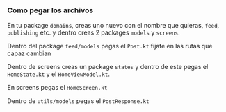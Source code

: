### Como pegar los archivos

En tu package `domains`, creas uno nuevo con el nombre que quieras, `feed`, `publishing` etc. y dentro creas 2 packages 
`models` y `screens`.

Dentro del package `feed/models` pegas el `Post.kt` fijate en las rutas que capaz cambian

Dentro de screens creas un package `states` y dentro de este pegas el `HomeState.kt` y el `HomeViewModel.kt`.

En screens pegas el `HomeScreen.kt`

Dentro de `utils/models` pegas el `PostResponse.kt`
